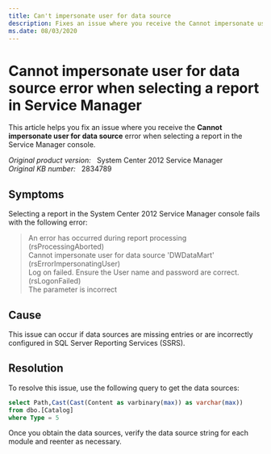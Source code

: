 ```yaml
---
title: Can't impersonate user for data source 
description: Fixes an issue where you receive the Cannot impersonate user for data source error when selecting a report in the Service Manager console.
ms.date: 08/03/2020
---
```

# Cannot impersonate user for data source error when selecting a report in Service Manager

This article helps you fix an issue where you receive the **Cannot impersonate user for data source** error when selecting a report in the Service Manager console.

_Original product version:_ &nbsp; System Center 2012 Service Manager  
_Original KB number:_ &nbsp; 2834789

## Symptoms

Selecting a report in the System Center 2012 Service Manager console fails with the following error:

> An error has occurred during report processing (rsProcessingAborted)  
> Cannot impersonate user for data source 'DWDataMart' (rsErrorImpersonatingUser)  
> Log on failed. Ensure the User name and password are correct. (rsLogonFailed)  
> The parameter is incorrect  

## Cause

This issue can occur if data sources are missing entries or are incorrectly configured in SQL Server Reporting Services (SSRS).

## Resolution

To resolve this issue, use the following query to get the data sources:

```sql
select Path,Cast(Cast(Content as varbinary(max)) as varchar(max))
from dbo.[Catalog]
where Type = 5
```

Once you obtain the data sources, verify the data source string for each module and reenter as necessary.
